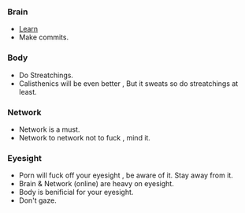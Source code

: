 ### Brain
- [Learn](https://github.com/0-0Rohit-Roshan/Learning/blob/main/README.md#Procedure)
- Make commits.

### Body
- Do Streatchings.
- Calisthenics will be even better , But it sweats so do streatchings at least.

### Network
- Network is a must.
- Network to network not to fuck , mind it.

### Eyesight
- Porn will fuck off your eyesight , be aware of it. Stay away from it.
- Brain & Network (online) are heavy on eyesight.
- Body is benificial for your eyesight.
- Don't gaze.
